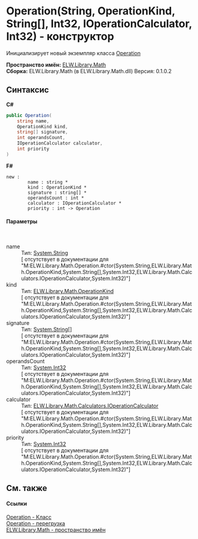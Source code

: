 # Operation(String, OperationKind, String[], Int32, IOperationCalculator, Int32) - конструктор
 

Инициализирует новый экземпляр класса <a href="T_ELW_Library_Math_Operation">Operation</a>

**Пространство имён:**&nbsp;<a href="N_ELW_Library_Math">ELW.Library.Math</a><br />**Сборка:**&nbsp;ELW.Library.Math (в ELW.Library.Math.dll) Версия: 0.1.0.2

## Синтаксис

**C#**<br />
``` C#
public Operation(
	string name,
	OperationKind kind,
	string[] signature,
	int operandsCount,
	IOperationCalculator calculator,
	int priority
)
```

**F#**<br />
``` F#
new : 
        name : string * 
        kind : OperationKind * 
        signature : string[] * 
        operandsCount : int * 
        calculator : IOperationCalculator * 
        priority : int -> Operation
```


#### Параметры
&nbsp;<dl><dt>name</dt><dd>Тип:&nbsp;<a href="http://msdn2.microsoft.com/ru-ru/library/s1wwdcbf" target="_blank">System.String</a><br />\[<param name="name"/> отсутствует в документации для "M:ELW.Library.Math.Operation.#ctor(System.String,ELW.Library.Math.OperationKind,System.String[],System.Int32,ELW.Library.Math.Calculators.IOperationCalculator,System.Int32)"\]</dd><dt>kind</dt><dd>Тип:&nbsp;<a href="T_ELW_Library_Math_OperationKind">ELW.Library.Math.OperationKind</a><br />\[<param name="kind"/> отсутствует в документации для "M:ELW.Library.Math.Operation.#ctor(System.String,ELW.Library.Math.OperationKind,System.String[],System.Int32,ELW.Library.Math.Calculators.IOperationCalculator,System.Int32)"\]</dd><dt>signature</dt><dd>Тип:&nbsp;<a href="http://msdn2.microsoft.com/ru-ru/library/s1wwdcbf" target="_blank">System.String</a>[]<br />\[<param name="signature"/> отсутствует в документации для "M:ELW.Library.Math.Operation.#ctor(System.String,ELW.Library.Math.OperationKind,System.String[],System.Int32,ELW.Library.Math.Calculators.IOperationCalculator,System.Int32)"\]</dd><dt>operandsCount</dt><dd>Тип:&nbsp;<a href="http://msdn2.microsoft.com/ru-ru/library/td2s409d" target="_blank">System.Int32</a><br />\[<param name="operandsCount"/> отсутствует в документации для "M:ELW.Library.Math.Operation.#ctor(System.String,ELW.Library.Math.OperationKind,System.String[],System.Int32,ELW.Library.Math.Calculators.IOperationCalculator,System.Int32)"\]</dd><dt>calculator</dt><dd>Тип:&nbsp;<a href="T_ELW_Library_Math_Calculators_IOperationCalculator">ELW.Library.Math.Calculators.IOperationCalculator</a><br />\[<param name="calculator"/> отсутствует в документации для "M:ELW.Library.Math.Operation.#ctor(System.String,ELW.Library.Math.OperationKind,System.String[],System.Int32,ELW.Library.Math.Calculators.IOperationCalculator,System.Int32)"\]</dd><dt>priority</dt><dd>Тип:&nbsp;<a href="http://msdn2.microsoft.com/ru-ru/library/td2s409d" target="_blank">System.Int32</a><br />\[<param name="priority"/> отсутствует в документации для "M:ELW.Library.Math.Operation.#ctor(System.String,ELW.Library.Math.OperationKind,System.String[],System.Int32,ELW.Library.Math.Calculators.IOperationCalculator,System.Int32)"\]</dd></dl>

## См. также


#### Ссылки
<a href="T_ELW_Library_Math_Operation">Operation - Класс</a><br /><a href="Overload_ELW_Library_Math_Operation__ctor">Operation - перегрузка</a><br /><a href="N_ELW_Library_Math">ELW.Library.Math - пространство имён</a><br />